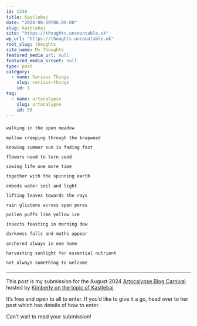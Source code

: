 ```yaml
---
id: 1346
title: Kastlebaj
date: "2024-08-19T06:00:00"
slug: kastlebaj
site: "https://thoughts.uncountable.uk"
wp_url: "https://thoughts.uncountable.uk"
root_slug: thoughts
site_name: My Thoughts
featured_media_url: null
featured_media_srcset: null
type: post
category:
  - name: Various Things
    slug: various-things
    id: 1
tag:
  - name: artocalypse
    slug: artocalypse
    id: 58
---
```



<pre class="wp-block-code no-stripey has-small-font-size" style="border-style:none;border-width:0px;border-radius:0px;line-height:2.2"><code>walking in the open meadow
mallow creeping through the knapweed
knowing summer sun is fading fast
flowers need to turn seed
sowing life one more time
together with the spinning earth
embeds water soil and light
lifting leaves towards the rays
rain glistens across open pores
pollen puffs like yellow ice
insects feasting in morning dew
darkness falls and moths appear
anchored always in one home
harvesting sunlight for essential nutrient
not always something to welcome 
</code></pre>



<hr class="wp-block-separator has-alpha-channel-opacity" style="margin-top:var(--wp--preset--spacing--50)"/>



<p>This post is my submission for the August 2024 <a href="https://the.artocalypse.org/upcoming-blog-carnivals/">Artocalypse Blog Carnival</a> hosted by <a href="https://iamkimberly.org/artocalypse-blog-carnival-2024-kastlebaj-creative-writing-challenge/">Kimberly on the topic of Kastlebaj</a>.</p>



<p>It&#8217;s free and open to all to enter. If you&#8217;d like to give it a go, head over to her post which has details of how to enter.</p>



<p>Can&#8217;t wait to read your submission!</p>



<p></p>
